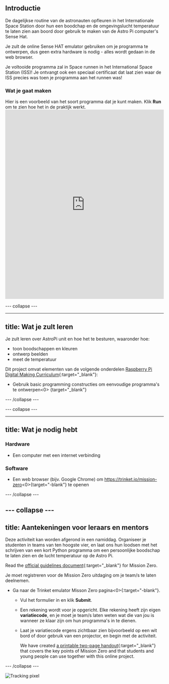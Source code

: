 ## Introductie

De dagelijkse routine van de astronauten opfleuren in het Internationale Space Station door hun een boodchap en de omgevingslucht temperatuur te laten zien aan boord door gebruik te maken van de Astro Pi computer's Sense Hat.

Je zult de online Sense HAT emulator gebruiken om je programma te ontwerpen, dus geen extra hardware is nodig - alles wordt gedaan in de web browser.

Je voltooide programma zal in Space runnen in het International Space Station (ISS)! Je ontvangt ook een speciaal certificaat dat laat zien waar de ISS precies was toen je programma aan het runnen was!

### Wat je gaat maken

Hier is een voorbeeld van het soort programma dat je kunt maken. Klik **Run** om te zien hoe het in de praktijk werkt. <iframe src="https://trinket.io/embed/python/069f6138f7?outputOnly=true&start=result" width="100%" height="600" frameborder="0" marginwidth="0" marginheight="0" allowfullscreen mark="crwd-mark"></iframe> 

\--- collapse \---

* * *

## title: Wat je zult leren

Je zult leren over AstroPi unit en hoe het te besturen, waaronder hoe:

+ toon boodschappen en kleuren
+ ontwerp beelden
+ meet de temperatuur

Dit project omvat elementen van de volgende onderdelen [Raspberry Pi Digital Making Curriculum](http://rpf.io/curriculum){:target="_blank"}:

+ Gebruik basic programming constructies om eenvoudige programma's te ontwerpen<0> {target="_blank"}</li> </ul> 
    
    \--- /collapse \---
    
    \--- collapse \---
    
    * * *
    
    ## title: Wat je nodig hebt
    
    ### Hardware
    
    + Een computer met een internet verbinding
    
    ### Software
    
    + Een web browser (bijv. Google Chrome) om https://trinket.io/mission-zero<0>{target="-blank"} te openen</li> </ul> 
        
        \--- /collapse \---
        
        ## \--- collapse \---
        
        ## title: Aantekeningen voor leraars en mentors
        
        Deze activiteit kan worden afgerond in een namiddag. Organiseer je studenten in teams van ten hoogste vier, en laat ons hun loodsen met het schrijven van een kort Python programma om een persoonlijke boodschap te laten zien en de lucht temperatuur op de Astro Pi.
        
        Read the [official guidelines document](https://astro-pi.org/wp-content/uploads/2018/09/Astro_Pi_Mission_Zero_Guidelines_2018_19_V12_pages.pdf){:target="_blank"} for Mission Zero.
        
        Je moet registreren voor de Mission Zero uitdaging om je team/s te laten deelnemen.
        
        + Ga naar de Trinket emulator Misson Zero pagina<0>{:target="-blank"}.</p></li> 
            
            + Vul het formulier in en klik **Submit**.
            
            + Een rekening wordt voor je opgericht. Elke rekening heeft zijn eigen **variatiecode**, en je moet je team/s laten weten wat die van jou is wanneer ze klaar zijn om hun programma's in te dienen.
            
            + Laat je variatiecode ergens zichtbaar zien bijvoorbeeld op een wit bord of door gebruik van een projector, en begin met de activiteit.
                
                We have created [a printable two-page handout](https://astro-pi.org/astro_pi_mission_zero_project_print_out_v10_print/){:target="_blank"} that covers the key points of Mission Zero and that students and young people can use together with this online project.</ul> 
            
            \--- /collapse \---
            
            ![Tracking pixel](https://code.org/api/hour/begin_raspberrypi_astropi.png)